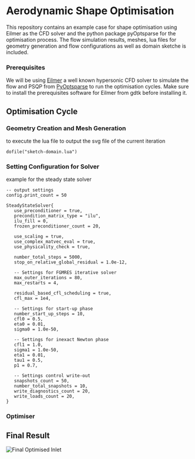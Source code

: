 # Aerodynamic Shape Optimisation
This repository contains an example case for shape optimisation using Eilmer as the CFD solver and the python package pyOptsparse for the optimisation process. The flow simulation results, meshes, lua files for geometry generation and flow configurations as well as domain sketche is included.

### Prerequisites
We will be using [Eilmer](https://github.com/gdtk-uq/gdtk?tab=readme-ov-file) a well known hypersonic CFD solver to simulate the flow and PSQP from [PyOptsparse](https://github.com/mdolab/pyoptsparse/blob/main/README.md) to run the optimisation cycles. Make sure to install the prerequisites software for Eilmer from gdtk before installing it.

## Optimisation Cycle 

### Geometry Creation and Mesh Generation

to execute the lua file to output the svg file of the current iteration
```
dofile("sketch-domain.lua")
```

### Setting Configuration for Solver



example for the steady state solver
```
-- output settings
config.print_count = 50

SteadyStateSolver{
   use_preconditioner = true,
   precondition_matrix_type = "ilu",
   ilu_fill = 0,
   frozen_preconditioner_count = 20,
   
   use_scaling = true,
   use_complex_matvec_eval = true,
   use_physicality_check = true,
   
   number_total_steps = 5000,
   stop_on_relative_global_residual = 1.0e-12,

   -- Settings for FGMRES iterative solver
   max_outer_iterations = 80,
   max_restarts = 4,

   residual_based_cfl_scheduling = true,
   cfl_max = 1e4,

   -- Settings for start-up phase
   number_start_up_steps = 10,
   cfl0 = 0.5,
   eta0 = 0.01,
   sigma0 = 1.0e-50,

   -- Settings for inexact Newton phase
   cfl1 = 1.0,
   sigma1 = 1.0e-50,
   eta1 = 0.01,
   tau1 = 0.5,
   p1 = 0.7,

   -- Settings control write-out
   snapshots_count = 50,
   number_total_snapshots = 10,
   write_diagnostics_count = 20,
   write_loads_count = 20,
}
```

### Optimiser

## Final Result
![Final Optimised Inlet]([https://myoctocat.com/assets/images/base-octocat.svg](https://github.com/abhx7/Aerodynamic-Shape-Optimisation/blob/main/Hypersonic%20Inlet%20-%201%20Parameter/rho-plot.png))
